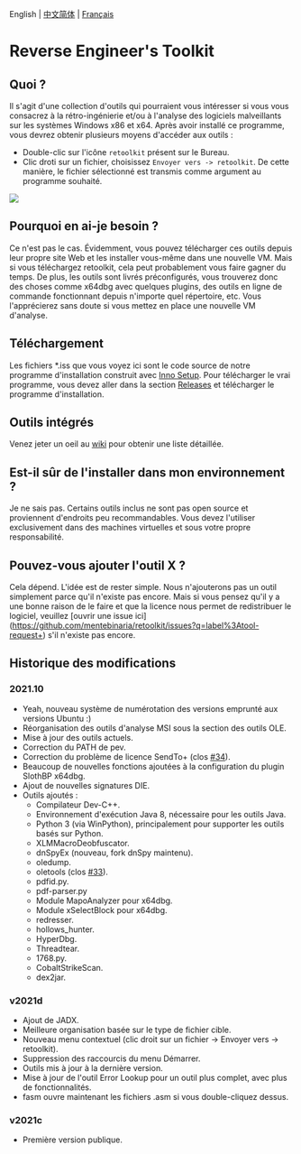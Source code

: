 English | [中文简体](./README_zh_CN.md) | [Français](./README_fr_FR.md)

# Reverse Engineer's Toolkit

## Quoi ?

Il s'agit d'une collection d'outils qui pourraient vous intéresser si vous vous consacrez à la rétro-ingénierie et/ou à l'analyse des logiciels malveillants sur les systèmes Windows x86 et x64. Après avoir installé ce programme, vous devrez obtenir plusieurs moyens d'accéder aux outils :

* Double-clic sur l'icône `retoolkit` présent sur le Bureau.
* Clic droti sur un fichier, choisissez `Envoyer vers -> retoolkit`. De cette manière, le fichier sélectionné est transmis comme argument au programme souhaité.

![](assets/retoolkit.gif)

## Pourquoi en ai-je besoin ?

Ce n'est pas le cas. Évidemment, vous pouvez télécharger ces outils depuis leur propre site Web et les installer vous-même dans une nouvelle VM. Mais si vous téléchargez retoolkit, cela peut probablement vous faire gagner du temps. De plus, les outils sont livrés préconfigurés, vous trouverez donc des choses comme x64dbg avec quelques plugins, des outils en ligne de commande fonctionnant depuis n'importe quel répertoire, etc. Vous l'apprécierez sans doute si vous mettez en place une nouvelle VM d'analyse.

## Téléchargement

Les fichiers *.iss que vous voyez ici sont le code source de notre programme d'installation construit avec [Inno Setup](https://jrsoftware.org/isinfo.php). Pour télécharger le vrai programme, vous devez aller dans la section [Releases](https://github.com/mentebinaria/retoolkit/releases) et télécharger le programme d'installation.

## Outils intégrés

Venez jeter un oeil au [wiki](https://github.com/mentebinaria/retoolkit/wiki) pour obtenir une liste détaillée.

## Est-il sûr de l'installer dans mon environnement ?

Je ne sais pas. Certains outils inclus ne sont pas open source et proviennent d'endroits peu recommandables. Vous devez l'utiliser exclusivement dans des machines virtuelles et sous votre propre responsabilité.

## Pouvez-vous ajouter l'outil X ?

Cela dépend. L'idée est de rester simple. Nous n'ajouterons pas un outil simplement parce qu'il n'existe pas encore. Mais si vous pensez qu'il y a une bonne raison de le faire et que la licence nous permet de redistribuer le logiciel, veuillez [ouvrir une issue ici] (https://github.com/mentebinaria/retoolkit/issues?q=label%3Atool-request+) s'il n'existe pas encore.

## Historique des modifications

### 2021.10

* Yeah, nouveau système de numérotation des versions emprunté aux versions Ubuntu :)
* Réorganisation des outils d'analyse MSI sous la section des outils OLE.
* Mise à jour des outils actuels.
* Correction du PATH de pev.
* Correction du problème de licence SendTo+ (clos [#34](https://github.com/mentebinaria/retoolkit/issues/34)).
* Beaucoup de nouvelles fonctions ajoutées à la configuration du plugin SlothBP x64dbg.
* Ajout de nouvelles signatures DIE.
* Outils ajoutés :
    * Compilateur Dev-C++.
    * Environnement d'exécution Java 8, nécessaire pour les outils Java.
    * Python 3 (via WinPython), principalement pour supporter les outils basés sur Python.
    * XLMMacroDeobfuscator.
    * dnSpyEx (nouveau, fork dnSpy maintenu).  
    * oledump.
    * oletools (clos [#33](https://github.com/mentebinaria/retoolkit/issues/33)).
    * pdfid.py.
    * pdf-parser.py
    * Module MapoAnalyzer pour x64dbg.
    * Module xSelectBlock pour x64dbg.
    * redresser.
    * hollows_hunter.
    * HyperDbg.
    * Threadtear.
    * 1768.py.
    * CobaltStrikeScan.
    * dex2jar.

### v2021d

* Ajout de JADX.
* Meilleure organisation basée sur le type de fichier cible.
* Nouveau menu contextuel (clic droit sur un fichier -> Envoyer vers -> retoolkit).
* Suppression des raccourcis du menu Démarrer.
* Outils mis à jour à la dernière version.
* Mise à jour de l'outil Error Lookup pour un outil plus complet, avec plus de fonctionnalités.
* fasm ouvre maintenant les fichiers .asm si vous double-cliquez dessus.

### v2021c
* Première version publique.
